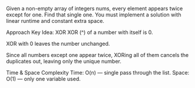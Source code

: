 Given a non-empty array of integers nums, every element appears twice except for one. Find that single one.
You must implement a solution with linear runtime and constant extra space.

Approach
Key Idea: XOR
XOR (^) of a number with itself is 0.

XOR with 0 leaves the number unchanged.

Since all numbers except one appear twice, XORing all of them cancels the duplicates out, leaving only the unique number.

Time & Space Complexity
Time: O(n) — single pass through the list.
Space: O(1) — only one variable used.
